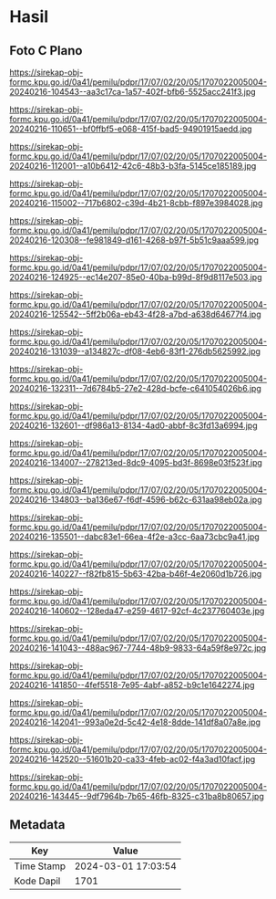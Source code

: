# Hasil

## Foto C Plano

https://sirekap-obj-formc.kpu.go.id/0a41/pemilu/pdpr/17/07/02/20/05/1707022005004-20240216-104543--aa3c17ca-1a57-402f-bfb6-5525acc241f3.jpg

https://sirekap-obj-formc.kpu.go.id/0a41/pemilu/pdpr/17/07/02/20/05/1707022005004-20240216-110651--bf0ffbf5-e068-415f-bad5-94901915aedd.jpg

https://sirekap-obj-formc.kpu.go.id/0a41/pemilu/pdpr/17/07/02/20/05/1707022005004-20240216-112001--a10b6412-42c6-48b3-b3fa-5145ce185189.jpg

https://sirekap-obj-formc.kpu.go.id/0a41/pemilu/pdpr/17/07/02/20/05/1707022005004-20240216-115002--717b6802-c39d-4b21-8cbb-f897e3984028.jpg

https://sirekap-obj-formc.kpu.go.id/0a41/pemilu/pdpr/17/07/02/20/05/1707022005004-20240216-120308--fe981849-d161-4268-b97f-5b51c9aaa599.jpg

https://sirekap-obj-formc.kpu.go.id/0a41/pemilu/pdpr/17/07/02/20/05/1707022005004-20240216-124925--ec14e207-85e0-40ba-b99d-8f9d8117e503.jpg

https://sirekap-obj-formc.kpu.go.id/0a41/pemilu/pdpr/17/07/02/20/05/1707022005004-20240216-125542--5ff2b06a-eb43-4f28-a7bd-a638d64677f4.jpg

https://sirekap-obj-formc.kpu.go.id/0a41/pemilu/pdpr/17/07/02/20/05/1707022005004-20240216-131039--a134827c-df08-4eb6-83f1-276db5625992.jpg

https://sirekap-obj-formc.kpu.go.id/0a41/pemilu/pdpr/17/07/02/20/05/1707022005004-20240216-132311--7d6784b5-27e2-428d-bcfe-c641054026b6.jpg

https://sirekap-obj-formc.kpu.go.id/0a41/pemilu/pdpr/17/07/02/20/05/1707022005004-20240216-132601--df986a13-8134-4ad0-abbf-8c3fd13a6994.jpg

https://sirekap-obj-formc.kpu.go.id/0a41/pemilu/pdpr/17/07/02/20/05/1707022005004-20240216-134007--278213ed-8dc9-4095-bd3f-8698e03f523f.jpg

https://sirekap-obj-formc.kpu.go.id/0a41/pemilu/pdpr/17/07/02/20/05/1707022005004-20240216-134803--ba136e67-f6df-4596-b62c-631aa98eb02a.jpg

https://sirekap-obj-formc.kpu.go.id/0a41/pemilu/pdpr/17/07/02/20/05/1707022005004-20240216-135501--dabc83e1-66ea-4f2e-a3cc-6aa73cbc9a41.jpg

https://sirekap-obj-formc.kpu.go.id/0a41/pemilu/pdpr/17/07/02/20/05/1707022005004-20240216-140227--f82fb815-5b63-42ba-b46f-4e2060d1b726.jpg

https://sirekap-obj-formc.kpu.go.id/0a41/pemilu/pdpr/17/07/02/20/05/1707022005004-20240216-140602--128eda47-e259-4617-92cf-4c237760403e.jpg

https://sirekap-obj-formc.kpu.go.id/0a41/pemilu/pdpr/17/07/02/20/05/1707022005004-20240216-141043--488ac967-7744-48b9-9833-64a59f8e972c.jpg

https://sirekap-obj-formc.kpu.go.id/0a41/pemilu/pdpr/17/07/02/20/05/1707022005004-20240216-141850--4fef5518-7e95-4abf-a852-b9c1e1642274.jpg

https://sirekap-obj-formc.kpu.go.id/0a41/pemilu/pdpr/17/07/02/20/05/1707022005004-20240216-142041--993a0e2d-5c42-4e18-8dde-141df8a07a8e.jpg

https://sirekap-obj-formc.kpu.go.id/0a41/pemilu/pdpr/17/07/02/20/05/1707022005004-20240216-142520--51601b20-ca33-4feb-ac02-f4a3ad10facf.jpg

https://sirekap-obj-formc.kpu.go.id/0a41/pemilu/pdpr/17/07/02/20/05/1707022005004-20240216-143445--9df7964b-7b65-46fb-8325-c31ba8b80657.jpg


## Metadata

| Key        | Value               |
| ---------- | ------------------- |
| Time Stamp | 2024-03-01 17:03:54 |
| Kode Dapil | 1701                |



